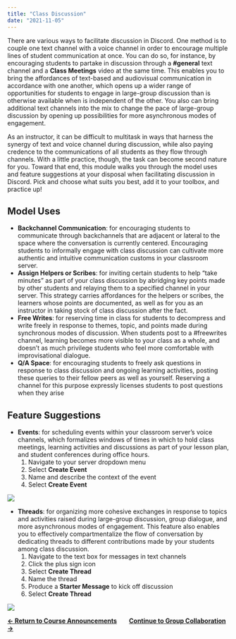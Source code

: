 ```yaml
---
title: "Class Discussion"
date: "2021-11-05"
---
```


There are various ways to facilitate discussion in Discord. One method is to couple one text channel with a voice channel in order to encourage multiple lines of student communication at once. You can do so, for instance, by encouraging students to partake in discussion through a **#general** text channel and a **Class Meetings** video at the same time. This enables you to bring the affordances of text-based and audiovisual communication in accordance with one another, which opens up a wider range of opportunities for students to engage in large-group discussion than is otherwise available when is independent of the other. You also can bring additional text channels into the mix to change the pace of large-group discussion by opening up possibilities for more asynchronous modes of engagement.

As an instructor, it can be difficult to multitask in ways that harness the synergy of text and voice channel during discussion, while also paying credence to the communications of all students as they flow through channels. With a little practice, though, the task can become second nature for you. Toward that end, this module walks you through the model uses and feature suggestions at your disposal when facilitating discussion in Discord. Pick and choose what suits you best, add it to your toolbox, and practice up!

## **Model Uses**

- **Backchannel Communication**: for encouraging students to communicate through backchannels that are adjacent or lateral to the space where the conversation is currently centered. Encouraging students to informally engage with class discussion can cultivate more authentic and intuitive communication customs in your classroom server. 
- **Assign Helpers or Scribes**: for inviting certain students to help “take minutes” as part of your class discussion by abridging key points made by other students and relaying them to a specified channel in your server. This strategy carries affordances for the helpers or scribes, the learners whose points are documented, as well as for you as an instructor in taking stock of class discussion after the fact.
- **Free Writes**: for reserving time in class for students to decompress and write freely in response to themes, topic, and points made during synchronous modes of discussion. When students post to a #freewrites channel, learning becomes more visible to your class as a whole, and doesn’t as much privilege students who feel more comfortable with improvisational dialogue.
- **Q/A Space**: for encouraging students to freely ask questions in response to class discussion and ongoing learning activities, posting these queries to their fellow peers as well as yourself. Reserving a channel for this purpose expressly licenses students to post questions when they arise 

## **Feature Suggestions**

- **Events**: for scheduling events within your classroom server’s voice channels, which formalizes windows of times in which to hold class meetings, learning activities and discussions as part of your lesson plan, and student conferences during office hours. 
    1. Navigate to your server dropdown menu
    2. Select **Create Event**
    3. Name and describe the context of the event
    4. Select **Create Event**

![](https://lh3.googleusercontent.com/1TToySSfg4jkYonYVxSWPpXFKcaYpF1NQgiMKNIYFF7QiS5cIEO22L0zFaReJQVQkgpMB8osDqb0i_kV4QRzVYBSLdLb5JRDGEOYIeuwh3V3WIvwszDahG_HYvNtPiDr3iIbZnUS)

- **Threads**: for organizing more cohesive exchanges in response to topics and activities raised during large-group discussion, group dialogue, and more asynchronous modes of engagement. This feature also enables you to effectively compartmentalize the flow of conversation by dedicating threads to different contributions made by your students among class discussion.
    1. Navigate to the text box for messages in text channels
    2. Click the plus sign icon
    3. Select **Create Thread**
    4. Name the thread
    5. Produce a **Starter Message** to kick off discussion
    6. Select **Create Thread**

![](https://lh4.googleusercontent.com/7yv1HuDeEd0WpsScMuiCub2qfSe3uNm3ydRc2iLjHwM1sopmeaVL5A_LHgB-clrco8FnIpaXGKcHoU-aBj_MuTZlXfxtOehvJothQA3zA8qOcn9xiReXIlWNFKV6tUMHjcVtLG5m)

 [**← Return to Course Announcements**](https://discordedu.commons.gc.cuny.edu/course-announcements/)       [**Continue to Group Collaboration →**](https://discordedu.commons.gc.cuny.edu/group-collaboration/)
